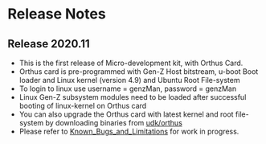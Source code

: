 # Release Notes  



## Release 2020.11  
- This is the first release of Micro-development kit, with Orthus Card.  
- Orthus card is pre-programmed with Gen-Z Host bitstream, u-boot Boot loader and Linux kernel (version 4.9) and Ubuntu Root File-system  
- To login to linux use username = genzMan, password = genzMan  
- Linux Gen-Z subsystem modules need to be loaded after successful booting of linux-kernel on Orthus card  
- You can also upgrade the Orthus card with latest kernel and root file-system by downloading binaries from [udk/orthus]  
- Please refer to [Known_Bugs_and_Limitations] for work in progress.  



[linux-genz]: https://github.com/linux-genz/linux  
[udk/orthus]: https://github.com/linux-genz/linux/udk/orthus 
[Release_Notes]: https://github.com/linux-genz/linux/udk/Known_Bugs_and_Limitations.md  
[Known_Bugs_and_Limitations]: https://github.com/linux-genz/linux/udk/Known_Bugs_and_Limitations.md  
